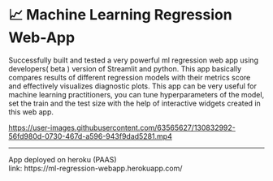 # 📈 Machine Learning Regression Web-App

Successfully built and tested a very powerful ml regression web app using developers( beta ) version of Streamlit and python. This app basically compares results of different regression models with their metrics score and effectively visualizes diagnostic plots. This app can be very useful for machine learning practitioners, you can tune hyperparameters of the model, set the train and the test size with the help of interactive widgets created in this web app.

https://user-images.githubusercontent.com/63565627/130832992-56fd980d-0730-467d-a596-943f9dad5281.mp4

<hr>
App deployed on heroku (PAAS)<br>
  link: https://ml-regression-webapp.herokuapp.com/
